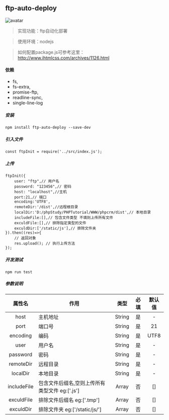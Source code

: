 ## ftp-auto-deploy
![avatar](http://www.ihtmlcss.com/wp-content/uploads/2019/08/ftp-auto-deploy.png)

> 实现功能：ftp自动化部署

> 使用环境：nodejs

> 如何配置package.js可参考这里：http://www.ihtmlcss.com/archives/1126.html

#### 依赖
- fs,
- fs-extra,
- promise-ftp,
- readline-sync,
- single-line-log
##### 安装
```
npm install ftp-auto-deploy --save-dev
```


##### 引入文件
```
const ftpInit = require('../src/index.js');
```
##### 上传
```
ftpInit({
    user: "ftp",// 用户名
    password: "123456",// 密码
    host: "localhost",//主机
    port:21,// 端口
    encoding:'UTF8',
    remoteDir:'/dist',//远程根目录
    localDir:'D:/phpStudy/PHPTutorial/WWW/phpcrm/dist',// 本地目录
    includeFile:[],// 包含文件类型 不填则上传所有文件
    exculdFile:[],// 排除指定类型的文件
    exculdDir:['/static/js'],// 排除文件夹
}).then((res)=>{
    // 返回对象
    res.upload(); // 执行上传方法
});
```
##### 开发测试
```$xslt
npm run test
```

##### 参数说明
| 属性名 | 作用 | 类型  | 必填 | 默认值 |
|:----:|----|:----:|:----:|:----:|
|host|主机地址|String|是|-|
|port|端口号|String|是|21|
|encoding|编码|String|是|UTF8|
|user|用户名|String|是|-|
|password|密码|String|是|-|
|remoteDir|远程目录|String|是|-|
|localDir|本地目录|String|是|-|
|includeFile|包含文件后缀名,空则上传所有类型文件 eg:['.js']|Array|否|[]|
|exculdFile|排除文件后缀名 eg:['.tmp']|Array|否|[]|
|exculdDir|排除文件夹 eg:['/static/js/']|Array|否|[]|